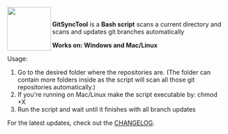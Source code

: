 <a href="https://github.com/burakkara010/usefulscripts/tree/main/GitSyncTool"><img src="https://github.com/user-attachments/assets/9494400b-2aaf-4cea-a6a4-d4a3c1dc4f55" width="100" align="left" /></a>
<br/>

**GitSyncTool** is a **Bash script** scans a current directory and scans and updates git branches automatically 

**Works on:
Windows and Mac/Linux**

Usage:
1. Go to the desired folder where the repositories are. (The folder can contain more folders inside as the script will scan all those git repositories automatically.)
2. If you're running on Mac/Linux make the script executable by: chmod +X <scriptpath>
3. Run the script and wait until it finishes with all branch updates

For the latest updates, check out the [CHANGELOG](./changelog.md).
